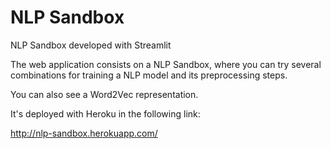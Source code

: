 # NLP Sandbox
NLP Sandbox developed with Streamlit

The web application consists on a NLP Sandbox, where you can try several combinations for training a NLP model and its preprocessing steps.

You can also see a Word2Vec representation.

It's deployed with Heroku in the following link:

http://nlp-sandbox.herokuapp.com/
